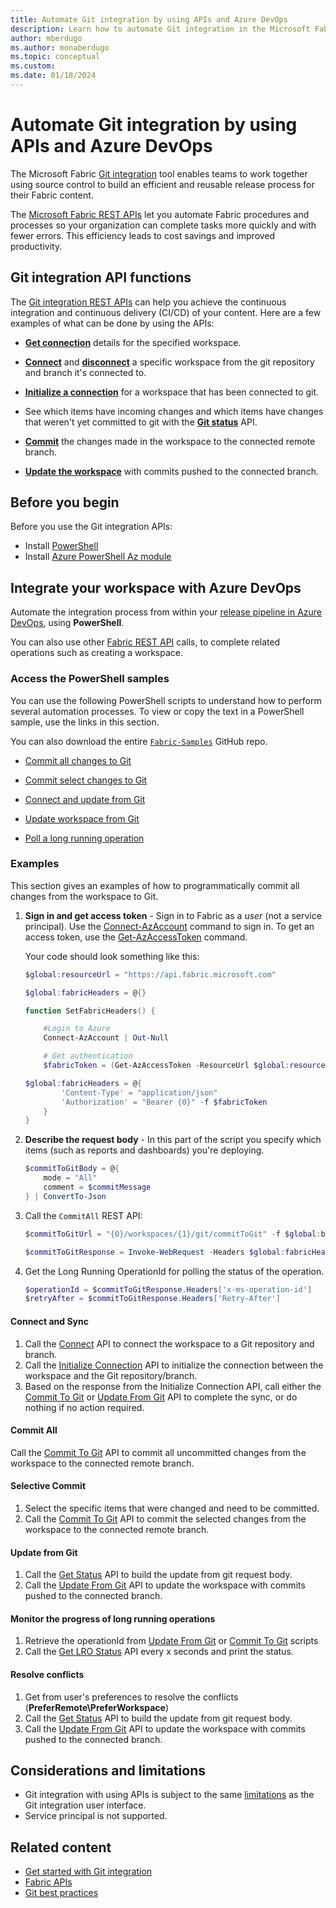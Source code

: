 ```yaml
---
title: Automate Git integration by using APIs and Azure DevOps
description: Learn how to automate Git integration in the Microsoft Fabric Application lifecycle management (ALM) tool, by using APIs and Azure DevOps.
author: mberdugo
ms.author: monaberdugo
ms.topic: conceptual
ms.custom:
ms.date: 01/18/2024
---
```


# Automate Git integration by using APIs and Azure DevOps

The Microsoft Fabric [Git integration](intro-to-git-integration.md) tool enables teams to work together using source control to build an efficient and reusable release process for their Fabric content.

The [Microsoft Fabric REST APIs](/rest/api/fabric/articles/using-fabric-apis) let you automate Fabric procedures and processes so your organization can complete tasks more quickly and with fewer errors. This efficiency leads to cost savings and improved productivity.

<!--- 
To achieve continuous integration and continuous delivery (CI/CD) of content, many organizations use automation tools, including [Azure DevOps](/azure/devops/user-guide/what-is-azure-devops). Organizations that use Azure DevOps, can use the [Power BI automation tools](#use-the-power-bi-automation-tools-extension) extension, which supports many of the Git integration API operations.
--->

## Git integration API functions

The [Git integration REST APIs](/rest/api/fabric/core/git) can help you achieve the continuous integration and continuous delivery (CI/CD) of your content. Here are a few examples of what can be done by using the APIs:

* [**Get connection**](/rest/api/fabric/core/git/get-connection) details for the specified workspace.

* [**Connect**](/rest/api/fabric/core/git/connect) and [**disconnect**](/rest/api/fabric/core/git/disconnect) a specific workspace from the git repository and branch it's connected to.

* [**Initialize a connection**](/rest/api/fabric/core/git/initialize-connection) for a workspace that has been connected to git.

* See which items have incoming changes and which items have changes that weren't yet committed to git with the [**Git status**](/rest/api/fabric/core/git/get-status) API.

* [**Commit**](/rest/api/fabric/core/git/commit-to-git) the changes made in the workspace to the connected remote branch.

* [**Update the workspace**](/rest/api/fabric/core/git/update-from-git) with commits pushed to the connected branch.

## Before you begin

Before you use the Git integration APIs:

* Install [PowerShell](/powershell/scripting/install/installing-powershell)
* Install [Azure PowerShell Az module](/powershell/azure/install-azure-powershell)

## Integrate your workspace with Azure DevOps

Automate the integration process from within your [release pipeline in Azure DevOps](/azure/devops/pipelines), using **PowerShell**.

You can also use other [Fabric REST API](/rest/api/fabric/articles) calls, to complete related operations such as creating a workspace.

### Access the PowerShell samples

You can use the following PowerShell scripts to understand how to perform several automation processes. To view or copy the text in a PowerShell sample, use the links in this section.

You can also download the entire [`Fabric-Samples`](https://github.com/microsoft/fabric-samples) GitHub repo.

* [Commit all changes to Git](https://github.com/PierreCardo/fabric-samples/blob/AddGitIntegrationPowerShellSamples/e2e-samples/GitIntegration-CommitSelective.ps1)

* [Commit select changes to Git](https://github.com/microsoft/PowerBI-Developer-Samples/blob/master/PowerShell%20Scripts/DeploymentPipelines-SelectiveDeploy.ps1)

* [Connect and update from Git](https://github.com/PierreCardo/fabric-samples/blob/AddGitIntegrationPowerShellSamples/e2e-samples/GitIntegration-ConnectAndUpdateFromGit.ps1)

* [Update workspace from Git](https://github.com/PierreCardo/fabric-samples/blob/AddGitIntegrationPowerShellSamples/e2e-samples/GitIntegration-UpdateFromGit.ps1)

* [Poll a long running operation](https://github.com/PierreCardo/fabric-samples/blob/AddGitIntegrationPowerShellSamples/e2e-samples/LongRunningOperation-Polling.ps1)

### Examples

This section gives an examples of how to programmatically commit all changes from the workspace to Git.

1. **Sign in and get access token** - Sign in to Fabric as a *user* (not a service principal). Use the [Connect-AzAccount](/powershell/module/az.accounts/connect-azaccount) command to sign in.
To get an access token, use the [Get-AzAccessToken](/powershell/module/az.accounts/get-azaccesstoken) command.

    Your code should look something like this:

    ```powershell
    $global:resourceUrl = "https://api.fabric.microsoft.com"

    $global:fabricHeaders = @{}

    function SetFabricHeaders() {

        #Login to Azure
        Connect-AzAccount | Out-Null

        # Get authentication
        $fabricToken = (Get-AzAccessToken -ResourceUrl $global:resourceUrl).Token

    $global:fabricHeaders = @{
            'Content-Type' = "application/json"
            'Authorization' = "Bearer {0}" -f $fabricToken
        }
    }
    ```

1. **Describe the request body** - In this part of the script you specify which items (such as reports and dashboards) you're deploying.

    ```powershell
    $commitToGitBody = @{ 		
        mode = "All"
        comment = $commitMessage
    } | ConvertTo-Json
    ```

1. Call the `CommitAll` REST API:

    ```powershell
    $commitToGitUrl = "{0}/workspaces/{1}/git/commitToGit" -f $global:baseUrl, $workspace.Id

    $commitToGitResponse = Invoke-WebRequest -Headers $global:fabricHeaders -Uri $commitToGitUrl -Method POST -Body $commitToGitBody
    ```

1. Get the Long Running OperationId for polling the status of the operation.

    ```powershell
    $operationId = $commitToGitResponse.Headers['x-ms-operation-id']
    $retryAfter = $commitToGitResponse.Headers['Retry-After']   
    ```

#### Connect and Sync

1. Call the [Connect](/rest/api/fabric/core/git/connect) API to connect the workspace to a Git repository and branch.
1. Call the [Initialize Connection](/rest/api/fabric/core/git/initialize-connection) API to initialize the connection between the workspace and the Git repository/branch.
1. Based on the response from the Initialize Connection API, call either the [Commit To Git](/rest/api/fabric/core/git/commit-to-git) or [Update From Git](/rest/api/fabric/core/git/update-from-git) API to complete the sync, or do nothing if no action required.

#### Commit All

Call the [Commit To Git](/rest/api/fabric/core/git/commit-to-git) API to commit all uncommitted changes from the workspace to the connected remote branch.

#### Selective Commit

1. Select the specific items that were changed and need to be committed.
1. Call the [Commit To Git](/rest/api/fabric/core/git/commit-to-git) API to commit the selected changes from the workspace to the connected remote branch.

#### Update from Git

1. Call the [Get Status](/rest/api/fabric/core/git/get-status) API to build the update from git request body.
1. Call the [Update From Git](/rest/api/fabric/core/git/update-from-git) API to update the workspace with commits pushed to the connected branch.

#### Monitor the progress of long running operations

1. Retrieve the operationId from [Update From Git](/rest/api/fabric/core/git/update-from-git) or [Commit To Git](/rest/api/fabric/core/git/commit-to-git) scripts
1. Call the [Get LRO Status](/rest/api/fabric/core/git/get-status) API every x seconds and print the status.

#### Resolve conflicts

1. Get from user's preferences to resolve the conflicts (**PreferRemote\PreferWorkspace**)
1. Call the [Get Status](/rest/api/fabric/core/git/get-status) API to build the update from git request body.
1. Call the [Update From Git](/rest/api/fabric/core/git/update-from-git) API to update the workspace with commits pushed to the connected branch.

## Considerations and limitations

* Git integration with using APIs is subject to the same [limitations](./git-integration-process.md#considerations-and-limitations) as the Git integration user interface.
* Service principal is not supported.

## Related content

* [Get started with Git integration](git-get-started.md)
* [Fabric APIs](/rest/api/fabric/articles/using-fabric-apis)
* [Git best practices](../best-practices-cicd.md)
